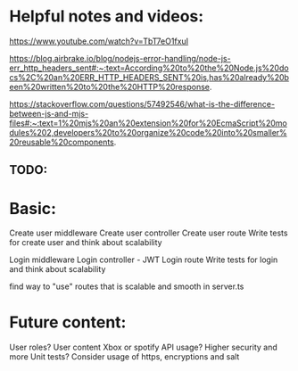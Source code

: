 # Helpful notes and videos:

https://www.youtube.com/watch?v=TbT7eO1fxuI

https://blog.airbrake.io/blog/nodejs-error-handling/node-js-err_http_headers_sent#:~:text=According%20to%20the%20Node.js%20docs%2C%20an%20ERR_HTTP_HEADERS_SENT%20is,has%20already%20been%20written%20to%20the%20HTTP%20response.

https://stackoverflow.com/questions/57492546/what-is-the-difference-between-js-and-mjs-files#:~:text=1%20mjs%20an%20extension%20for%20EcmaScript%20modules%202,developers%20to%20organize%20code%20into%20smaller%20reusable%20components.


## TODO:
# Basic:
Create user middleware
Create user controller
Create user route
Write tests for create user and think about scalability

Login middleware
Login controller - JWT
Login route
Write tests for login and think about scalability

find way to "use" routes that is scalable and smooth in server.ts

# Future content:
User roles?
User content
Xbox or spotify API usage?
Higher security and more Unit tests? Consider usage of https, encryptions and salt